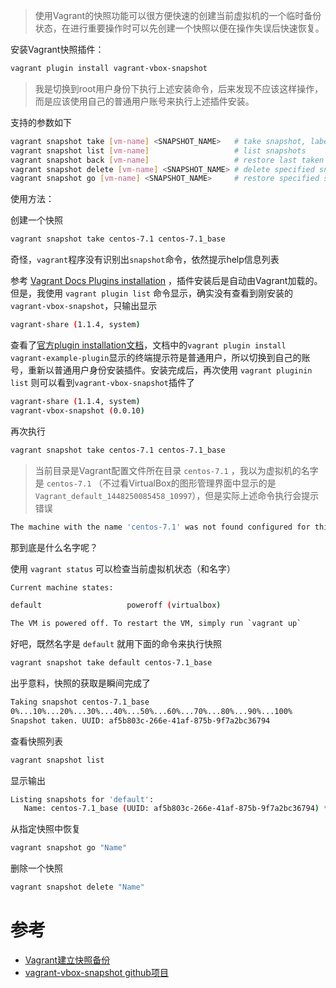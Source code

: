 > 使用Vagrant的快照功能可以很方便快速的创建当前虚拟机的一个临时备份状态，在进行重要操作时可以先创建一个快照以便在操作失误后快速恢复。

安装Vagrant快照插件：

```bash
vagrant plugin install vagrant-vbox-snapshot
```

> 我是切换到root用户身份下执行上述安装命令，后来发现不应该这样操作，而是应该使用自己的普通用户账号来执行上述插件安装。

支持的参数如下

```bash
vagrant snapshot take [vm-name] <SNAPSHOT_NAME>   # take snapshot, labeled by NAME
vagrant snapshot list [vm-name]                   # list snapshots
vagrant snapshot back [vm-name]                   # restore last taken snapshot
vagrant snapshot delete [vm-name] <SNAPSHOT_NAME> # delete specified snapshot
vagrant snapshot go [vm-name] <SNAPSHOT_NAME>     # restore specified snapshot
```

使用方法：

创建一个快照

```bash
vagrant snapshot take centos-7.1 centos-7.1_base
```

奇怪，`vagrant`程序没有识别出`snapshot`命令，依然提示help信息列表

参考 [Vagrant Docs Plugins installation](https://docs.vagrantup.com/v2/plugins/usage.html) ，插件安装后是自动由Vagrant加载的。但是，我使用 `vagrant plugin list` 命令显示，确实没有查看到刚安装的 `vagrant-vbox-snapshot`，只输出显示

```bash
vagrant-share (1.1.4, system)
```

查看了[官方plugin installation文档](https://docs.vagrantup.com/v2/plugins/usage.html)，文档中的`vagrant plugin install vagrant-example-plugin`显示的终端提示符是普通用户，所以切换到自己的账号，重新以普通用户身份安装插件。安装完成后，再次使用 `vagrant pluginin list` 则可以看到`vagrant-vbox-snapshot`插件了

```bash
vagrant-share (1.1.4, system)
vagrant-vbox-snapshot (0.0.10)
```

再次执行

```bash
vagrant snapshot take centos-7.1 centos-7.1_base
```

> 当前目录是Vagrant配置文件所在目录 `centos-7.1` ，我以为虚拟机的名字是 `centos-7.1` （不过看VirtualBox的图形管理界面中显示的是 `Vagrant_default_1448250085458_10997`），但是实际上述命令执行会提示错误

```bash
The machine with the name 'centos-7.1' was not found configured for this Vagrant environment.
```

那到底是什么名字呢？

使用 `vagrant status` 可以检查当前虚拟机状态（和名字）

```bash
Current machine states:

default                   poweroff (virtualbox)

The VM is powered off. To restart the VM, simply run `vagrant up`
```

好吧，既然名字是 `default` 就用下面的命令来执行快照

```bash
vagrant snapshot take default centos-7.1_base
```

出乎意料，快照的获取是瞬间完成了

```bash
Taking snapshot centos-7.1_base
0%...10%...20%...30%...40%...50%...60%...70%...80%...90%...100%
Snapshot taken. UUID: af5b803c-266e-41af-875b-9f7a2bc36794
```

查看快照列表

```bash
vagrant snapshot list
```

显示输出

```bash
Listing snapshots for 'default':
   Name: centos-7.1_base (UUID: af5b803c-266e-41af-875b-9f7a2bc36794) *
```

从指定快照中恢复

```bash
vagrant snapshot go "Name"
```

删除一个快照

```bash
vagrant snapshot delete "Name"
```

# 参考

* [Vagrant建立快照备份](http://segmentfault.com/a/1190000003033407)
* [vagrant-vbox-snapshot github项目](https://github.com/dergachev/vagrant-vbox-snapshot)